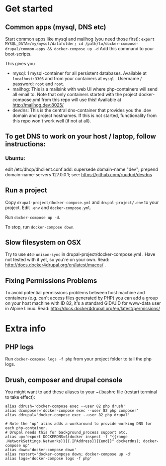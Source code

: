 
# Get started

## Common apps (mysql, DNS etc)
Start common  apps like mysql and mailhog (you need those first):
`export MYSQL_DATA=/my/mysql/datafolder; cd /path/to/docker-compose-drupal/common-apps && docker-compose up -d`
Add this command to your boot-scripts.


This gives you
 - mysql:    1 mysql-container for all persistent databases.
             Available at `localhost:3306` and from your containers at `mysql` .
             Username / password: `root` and `root`.
 - mailhog:  This is a mailsink with web UI where php-containers will send all email to.
             Note that only containers started with the project docker-compose.yml from this repo will use this!
             Available at http://mailhog.dev:8025/
 - devdns:   This is the central dns-container that provides you the .dev domain and project hostnames.
             If this is not started, functionality from this repo won't work well (if not at all).


## To get DNS to work on your host / laptop, follow instructions:

### Ubuntu:
   edit /etc/dhcp/dhclient.conf
   add:
      supersede domain-name "dev";
      prepend domain-name-servers 127.0.0.1;
   see: https://github.com/ruudud/devdns


## Run a project
Copy `drupal-project/docker-compose.yml` and `drupal-project/.env` to your project.
Edit `.env` and `docker-compose.yml`.

Run `docker-compose up -d`.

To stop, run `docker-compose down`.

## Slow filesystem on OSX
Try to use `d4d-unison-sync` in drupal-project/docker-compose.yml .
Have not tested with it yet, so you're on your own.
Read: http://docs.docker4drupal.org/en/latest/macos/ .

## Fixing Permissions Problems
To avoid potential permissions problems between host machine and containers (e.g. can't access files generated by PHP) you can add a group on your host machine with ID 82, it's a standard GID/UID for www-data user in Alpine Linux.
Read: http://docs.docker4drupal.org/en/latest/permissions/

# Extra info

## PHP logs

Run `docker-compose logs -f php` from your project folder to tail the php logs.

## Drush, composer and drupal console

You might want to add these aliases to your ~/.bashrc file (restart terminal to take effect):

```
alias ddrush='docker-compose exec --user 82 php drush'
alias dcomposer='docker-compose exec --user 82 php composer'
alias ddrupal='docker-compose exec --user 82 php drupal'

# Note the 'up' alias adds a workaround to provide working DNS for each php-container.
# Drupal needs this for background_process support etc.
alias up='export DOCKERDNS=$(docker inspect -f "{{range .NetworkSettings.Networks}}{{.IPAddress}}{{end}}" dockerdns); docker-compose up'
alias down='docker-compose down'
alias restart='docker-compose down; docker-compose up -d'
alias logs='docker-compose logs -f php'
```


